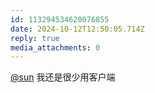 ```yaml
---
id: 113294534620076855
date: 2024-10-12T12:50:05.714Z
reply: true
media_attachments: 0
---
```


[@sun](https://jiong.us/@sun) 我还是很少用客户端

